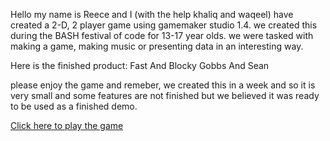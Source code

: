 Hello my name is Reece and I (with the help khaliq and waqeel) have created a 2-D, 2 player game using gamemaker studio 1.4. we created this during the BASH festival of code for 13-17 year olds. we were tasked with making a game, making music or presenting data in an interesting way.

Here is the finished product: Fast And Blocky Gobbs And Sean

please enjoy the game and remeber, we created this in a week and so it is very small and some features are not finished but we believed it was ready to be used as a finished demo.

[Click here to play the game](game.html)
